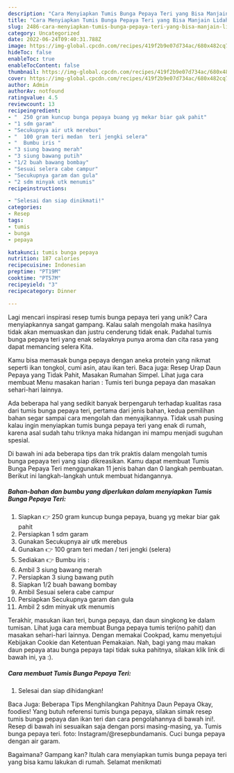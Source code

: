 ```yaml
---
description: "Cara Menyiapkan Tumis Bunga Pepaya Teri yang Bisa Manjain Lidah"
title: "Cara Menyiapkan Tumis Bunga Pepaya Teri yang Bisa Manjain Lidah"
slug: 2486-cara-menyiapkan-tumis-bunga-pepaya-teri-yang-bisa-manjain-lidah
category: Uncategorized
date: 2022-06-24T09:40:31.788Z
image: https://img-global.cpcdn.com/recipes/419f2b9e07d734ac/680x482cq70/tumis-bunga-pepaya-teri-foto-resep-utama.jpg
hideToc: false
enableToc: true
enableTocContent: false
thumbnail: https://img-global.cpcdn.com/recipes/419f2b9e07d734ac/680x482cq70/tumis-bunga-pepaya-teri-foto-resep-utama.jpg
cover: https://img-global.cpcdn.com/recipes/419f2b9e07d734ac/680x482cq70/tumis-bunga-pepaya-teri-foto-resep-utama.jpg
author: Admin
authorAv: notfound
ratingvalue: 4.5
reviewcount: 13
recipeingredient:
- "  250 gram kuncup bunga pepaya buang yg mekar biar gak pahit"
- "1 sdm garam"
- "Secukupnya air utk merebus"
- "  100 gram teri medan  teri jengki selera"
- "  Bumbu iris "
- "3 siung bawang merah"
- "3 siung bawang putih"
- "1/2 buah bawang bombay"
- "Sesuai selera cabe campur"
- "Secukupnya garam dan gula"
- "2 sdm minyak utk menumis"
recipeinstructions:

- "Selesai dan siap dinikmati!"
categories:
- Resep
tags:
- tumis
- bunga
- pepaya

katakunci: tumis bunga pepaya 
nutrition: 187 calories
recipecuisine: Indonesian
preptime: "PT19M"
cooktime: "PT57M"
recipeyield: "3"
recipecategory: Dinner

---
```





Lagi mencari inspirasi resep tumis bunga pepaya teri yang unik? Cara menyiapkannya sangat gampang. Kalau salah mengolah maka hasilnya tidak akan memuaskan dan justru cenderung tidak enak. Padahal tumis bunga pepaya teri yang enak selayaknya punya aroma dan cita rasa yang dapat memancing selera Kita.





Kamu bisa memasak bunga pepaya dengan aneka protein yang nikmat seperti ikan tongkol, cumi asin, atau ikan teri. Baca juga: Resep Urap Daun Pepaya yang Tidak Pahit, Masakan Rumahan Simpel. Lihat juga cara membuat Menu masakan harian : Tumis teri bunga pepaya dan masakan sehari-hari lainnya.

Ada beberapa hal yang sedikit banyak berpengaruh terhadap kualitas rasa dari tumis bunga pepaya teri, pertama dari jenis bahan, kedua pemilihan bahan segar sampai cara mengolah dan menyajikannya. Tidak usah pusing kalau ingin menyiapkan tumis bunga pepaya teri yang enak di rumah, karena asal sudah tahu triknya maka hidangan ini mampu menjadi suguhan spesial.






Di bawah ini ada beberapa tips dan trik praktis dalam mengolah tumis bunga pepaya teri yang siap dikreasikan. Kamu dapat membuat Tumis Bunga Pepaya Teri menggunakan 11 jenis bahan dan 0 langkah pembuatan. Berikut ini langkah-langkah untuk membuat hidangannya.

<!--inarticleads1-->

##### Bahan-bahan dan bumbu yang diperlukan dalam menyiapkan Tumis Bunga Pepaya Teri:

1. Siapkan  👉 250 gram kuncup bunga pepaya, buang yg mekar biar gak pahit
1. Persiapkan 1 sdm garam
1. Gunakan Secukupnya air utk merebus
1. Gunakan  👉 100 gram teri medan / teri jengki (selera)
1. Sediakan  👉 Bumbu iris :
1. Ambil 3 siung bawang merah
1. Persiapkan 3 siung bawang putih
1. Siapkan 1/2 buah bawang bombay
1. Ambil Sesuai selera cabe campur
1. Persiapkan Secukupnya garam dan gula
1. Ambil 2 sdm minyak utk menumis


Terakhir, masukan ikan teri, bunga pepaya, dan daun singkong ke dalam tumisan. Lihat juga cara membuat Bunga pepaya tumis teri(no pahit) dan masakan sehari-hari lainnya. Dengan memakai Cookpad, kamu menyetujui Kebijakan Cookie dan Ketentuan Pemakaian. Nah, bagi yang mau makan daun pepaya atau bunga pepaya tapi tidak suka pahitnya, silakan klik link di bawah ini, ya :). 

<!--inarticleads2-->

##### Cara membuat Tumis Bunga Pepaya Teri:


1. Selesai dan siap dihidangkan!

Baca Juga: Beberapa Tips Menghilangkan Pahitnya Daun Pepaya Okay, foodies! Yang butuh referensi tumis bunga pepaya, silakan simak resep tumis bunga pepaya dan ikan teri dan cara pengolahannya di bawah ini!. Resep di bawah ini sesuaikan saja dengan porsi masing-masing, ya. Tumis bunga pepaya teri. foto: Instagram/@resepbundamanis. Cuci bunga pepaya dengan air garam. 

Bagaimana? Gampang kan? Itulah cara menyiapkan tumis bunga pepaya teri yang bisa kamu lakukan di rumah. Selamat menikmati
